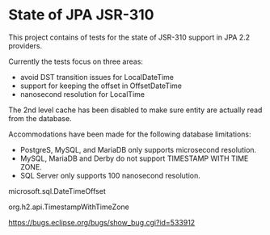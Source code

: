 State of JPA JSR-310
====================

This project contains of tests for the state of JSR-310 support in JPA 2.2 providers.

Currently the tests focus on three areas:

 * avoid DST transition issues for LocalDateTime
 * support for keeping the offset in OffsetDateTime
 * nanosecond resolution for LocalTime

The 2nd level cache has been disabled to make sure entity are actually read from the database.

Accommodations have been made for the following database limitations:

 * PostgreS, MySQL, and MariaDB only supports microsecond resolution.
 * MySQL, MariaDB and Derby do not support TIMESTAMP WITH TIME ZONE.
 * SQL Server only supports 100 nanosecond resolution.


 microsoft.sql.DateTimeOffset

org.h2.api.TimestampWithTimeZone

https://bugs.eclipse.org/bugs/show_bug.cgi?id=533912